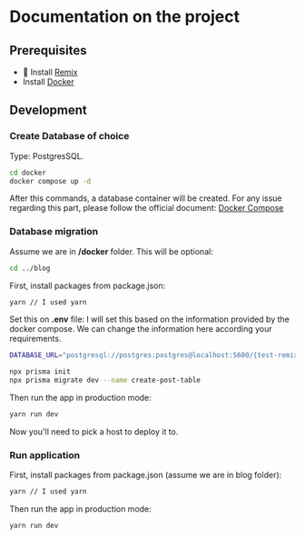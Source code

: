 # Documentation on the project

## Prerequisites
- 📖 Install [Remix](https://remix.run/docs)
- Install [Docker](https://www.docker.com/)

## Development

### Create Database of choice

Type: PostgresSQL.

```sh
cd docker
docker compose up -d
```

After this commands, a database container will be created.
For any issue regarding this part, please follow the official document: [Docker Compose](https://docs.docker.com/compose/)

### Database migration
Assume we are in **/docker** folder. This will be optional:
```sh
cd ../blog
```

First, install packages from package.json:

```sh
yarn // I used yarn
```

Set this on **.env** file:
I will set this based on the information provided by the docker compose. We can change the information here according your requirements.
```sh
DATABASE_URL="postgresql://postgres:postgres@localhost:5600/{test-remix}"
```
```sh
npx prisma init
npx prisma migrate dev --name create-post-table
```


Then run the app in production mode:

```sh
yarn run dev
```

Now you'll need to pick a host to deploy it to.

### Run application
First, install packages from package.json (assume we are in blog folder):

```sh
yarn // I used yarn
```

Then run the app in production mode:

```sh
yarn run dev
```

